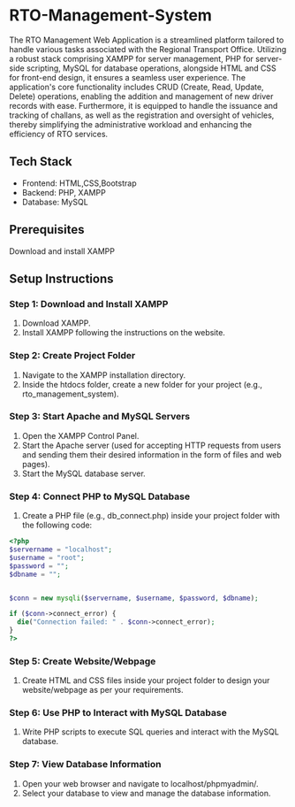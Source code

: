 ﻿# RTO-Management-System
The RTO Management Web Application is a streamlined platform tailored to handle various tasks associated with the Regional Transport Office. Utilizing a robust stack comprising XAMPP for server management, PHP for server-side scripting, MySQL for database operations, alongside HTML and CSS for front-end design, it ensures a seamless user experience. The application's core functionality includes CRUD (Create, Read, Update, Delete) operations, enabling the addition and management of new driver records with ease. Furthermore, it is equipped to handle the issuance and tracking of challans, as well as the registration and oversight of vehicles, thereby simplifying the administrative workload and enhancing the efficiency of RTO services.

## Tech Stack
* Frontend: HTML,CSS,Bootstrap
* Backend: PHP, XAMPP
* Database: MySQL

## Prerequisites
Download and install XAMPP

## Setup Instructions
### Step 1: Download and Install XAMPP
1. Download XAMPP.
2. Install XAMPP following the instructions on the website.
### Step 2: Create Project Folder
1. Navigate to the XAMPP installation directory.
2. Inside the htdocs folder, create a new folder for your project (e.g., rto_management_system).
### Step 3: Start Apache and MySQL Servers
1. Open the XAMPP Control Panel.
2. Start the Apache server (used for accepting HTTP requests from users and sending them their desired information in the form of files and web pages).
3. Start the MySQL database server.
### Step 4: Connect PHP to MySQL Database
1. Create a PHP file (e.g., db_connect.php) inside your project folder with the following code:
  ``` php
 <?php 
$servername = "localhost"; 
$username = "root"; 
$password = ""; 
$dbname = ""; 


$conn = new mysqli($servername, $username, $password, $dbname);

if ($conn->connect_error) { 
    die("Connection failed: " . $conn->connect_error); 
} 
?>
```
### Step 5: Create Website/Webpage
1. Create HTML and CSS files inside your project folder to design your website/webpage as per your requirements.
### Step 6: Use PHP to Interact with MySQL Database
1. Write PHP scripts to execute SQL queries and interact with the MySQL database.
### Step 7: View Database Information
1. Open your web browser and navigate to localhost/phpmyadmin/.
2. Select your database to view and manage the database information.


